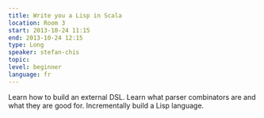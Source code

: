 ```yaml
---
title: Write you a Lisp in Scala
location: Room 3
start: 2013-10-24 11:15
end: 2013-10-24 12:15
type: Long
speaker: stefan-chis
topic: 
level: beginner
language: fr
---
```


Learn how to build an external DSL. Learn what parser combinators are and what they are good for. Incrementally build a Lisp language.
